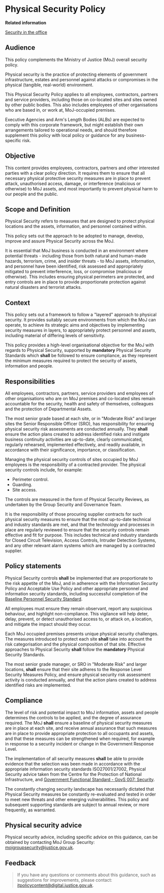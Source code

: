 # Physical Security Policy

**Related information**  


[Security in the office](security-in-the-office.md)

## Audience

This policy complements the Ministry of Justice \(MoJ\) overall security policy.

Physical security is the practice of protecting elements of government infrastructure, estates and personnel against attacks or compromises in the physical \(tangible, real-world\) environment.

This Physical Security Policy applies to all employees, contractors, partners and service providers, including those on co-located sites and sites owned by other public bodies. This also includes employees of other organisations who are based in, or work at, MoJ-occupied premises.

Executive Agencies and Arm's Length Bodies \(ALBs\) are expected to comply with this corporate framework, but might establish their own arrangements tailored to operational needs, and should therefore supplement this policy with local policy or guidance for any business-specific risk.

## Objective

This content provides employees, contractors, partners and other interested parties with a clear policy direction. It requires them to ensure that all necessary physical protective security measures are in place to prevent attack, unauthorised access, damage, or interference \(malicious or otherwise\) to MoJ assets, and most importantly to prevent physical harm to our people and the public.

## Scope and Definition

Physical Security refers to measures that are designed to protect physical locations and the assets, information, and personnel contained within.

This policy sets out the approach to be adopted to manage, develop, improve and assure Physical Security across the MoJ.

It is essential that MoJ business is conducted in an environment where potential threats - including those from both natural and human-made hazards, terrorism, crime, and insider threats - to MoJ assets, information, and personnel have been identified, risk assessed and appropriately mitigated to prevent interference, loss, or compromise \(malicious or otherwise\). This includes ensuring physical perimeters are protected, and entry controls are in place to provide proportionate protection against natural disasters and terrorist attacks.

## Context

This policy sets out a framework to follow a "layered" approach to physical security. It provides suitably secure environments from which the MoJ can operate, to achieve its strategic aims and objectives by implementing security measures in layers, to appropriately protect personnel and assets, including material of differing levels of sensitivity.

This policy provides a high-level organisational objective for the MoJ with regards to Physical Security, supported by **mandatory** Physical Security Standards which **shall** be followed to ensure compliance, as they represent the minimum measures required to protect the security of assets, information and people.

## Responsibilities

All employees, contractors, partners, service providers and employees of other organisations who are on MoJ premises and co-located sites remain accountable for the security, health and safety of themselves, colleagues and the protection of Departmental Assets.

The most senior grade based at each site, or in "Moderate Risk" and larger sites the Senior Responsible Officer \(SRO\), has responsibility for ensuring physical security risk assessments are conducted annually. They **shall** ensure the action plans created to address identified risks and instigate business continuity activities are up-to-date, clearly communicated, regularly rehearsed, implemented effectively, and readily available, in accordance with their significance, importance, or classification.

Managing the physical security controls of sites occupied by MoJ employees is the responsibility of a contracted provider. The physical security controls include, for example:

-   Perimeter control.
-   Guarding.
-   Site access.

The controls are measured in the form of Physical Security Reviews, as undertaken by the Group Security and Governance Team.

It is the responsibility of those procuring supplier contracts for such physical security measures to ensure that the most up-to-date technical and industry standards are met, and that the technology and processes in place are regularly reviewed to ensure that the security controls remain effective and fit for purpose. This includes technical and industry standards for Closed Circuit Television, Access Controls, Intruder Detection Systems, and any other relevant alarm systems which are managed by a contracted supplier.

## Policy statements

Physical Security controls **shall** be implemented that are proportionate to the risk appetite of the MoJ, and in adherence with the Information Security Policy and Acceptable Use Policy and other appropriate personnel and information security standards, including successful completion of the [Baseline Personnel Security Standard](https://assets.publishing.service.gov.uk/government/uploads/system/uploads/attachment_data/file/714002/HMG_Baseline_Personnel_Security_Standard_-_May_2018.pdf).

All employees must ensure they remain observant, report any suspicious behaviour, and highlight non-compliance. This vigilance will help deter, delay, prevent, or detect unauthorised access to, or attack on, a location, and mitigate the impact should they occur.

Each MoJ occupied premises presents unique physical security challenges. The measures introduced to protect each site **shall** take into account the risk categorisation and the physical composition of that site. Effective approaches to Physical Security **shall** follow the **mandatory** Physical Security Standards.

The most senior grade manager, or SRO in "Moderate Risk" and larger locations, **shall** ensure that their site adheres to the Response Level Security Measures Policy, and ensure physical security risk assessment activity is conducted annually, and that the action plans created to address identified risks are implemented.

## Compliance

The level of risk and potential impact to MoJ information, assets and people determines the controls to be applied, and the degree of assurance required. The MoJ **shall** ensure a baseline of physical security measures are in place at each site, and receive annual assurance that such measures are in place to provide appropriate protection to all occupants and assets, and that these measures can be strengthened when required, for example in response to a security incident or change in the Government Response Level.

The implementation of all security measures **shall** be able to provide evidence that the selection was been made in accordance with the appropriate information security standards ISO27001/27002, Physical Security advice taken from the Centre for the Protection of National Infrastructure, and [Government Functional Standard - GovS 007: Security](https://www.gov.uk/government/publications/government-functional-standard-govs-007-security).

The constantly changing security landscape has necessarily dictated that Physical Security measures be constantly re-evaluated and tested in order to meet new threats and other emerging vulnerabilities. This policy and subsequent supporting standards are subject to annual review, or more frequently, as warranted.

## Physical security advice

Physical security advice, including specific advice on this guidance, can be obtained by contacting MoJ Group Security: [mojgroupsecurity@justice.gov.uk](mailto:mojgroupsecurity@justice.gov.uk).

## Feedback

> If you have any questions or comments about this guidance, such as suggestions for improvements, please contact: [itpolicycontent@digital.justice.gov.uk](mailto:itpolicycontent@digital.justice.gov.uk).

